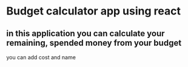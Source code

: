 # Budget calculator app using react

## in this application you can calculate your remaining, spended money from your budget

you can add cost and name
